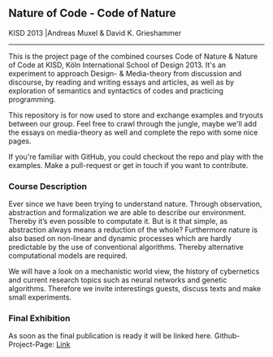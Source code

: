 
## Nature of Code - Code of Nature
KISD 2013 |Andreas Muxel & David K. Grieshammer

---
This is the project page of the combined courses Code of Nature & Nature of Code at KISD, Köln International School of Design 2013. It's an experiment to approach Design- & Media-theory from discussion and discourse, by reading and writing essays and articles, as well as by exploration of semantics and syntactics of codes and practicing programming.

This repository is for now used to store and exchange examples and tryouts between our group. Feel free to crawl through the jungle, maybe we'll add the essays on media-theory as well and complete the repo with some nice pages.

If you're familiar with GitHub, you could checkout the repo and play with the examples. Make a pull-request or get in touch if you want to contribute.

### Course Description

Ever since we have been trying to understand nature. Through observation, abstraction and formalization we are able to describe our environment. Thereby it’s even possible to computate it. But is it that simple, as abstraction always means a reduction of the whole? Furthermore nature is also based on non-linear and dynamic processes which are hardly predictable by the use of conventional algorithms. Thereby alternative computational models are required.

We will have a look on a mechanistic world view, the history of cybernetics and current research topics such as neural networks and genetic algorithms. Therefore we invite interestings guests, discuss texts and make small experiments. 

### Final Exhibition

As soon as the final publication is ready it will be linked here.
Github-Project-Page: [Link](http://dkgrieshammer.github.io/KISD-Course---Nature-of-Code---Code-of-Nature-/)